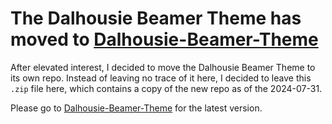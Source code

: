 # The Dalhousie Beamer Theme has moved to [Dalhousie-Beamer-Theme](https://github.com/KyleBryenton/Dalhousie-Beamer-Theme)

After elevated interest, I decided to move the Dalhousie Beamer Theme to its own repo.
Instead of leaving no trace of it here, I decided to leave this `.zip` file here, which contains a copy of the new repo as of the 2024-07-31.

Please go to [Dalhousie-Beamer-Theme](https://github.com/KyleBryenton/Dalhousie-Beamer-Theme) for the latest version. 
